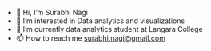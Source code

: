 - 👋 Hi, I’m Surabhi Nagi
- 👀 I’m interested in Data analytics and visualizations
- 🌱 I’m currently data analytics student at Langara College
- 📫 How to reach me surabhi.nagi@gmail.com

<!---
surnagi/surnagi is a ✨ special ✨ repository because its `README.md` (this file) appears on your GitHub profile.
You can click the Preview link to take a look at your changes.
--->
